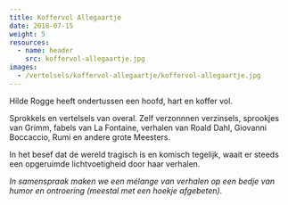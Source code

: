 ```yaml
---
title: Koffervol Allegaartje
date: 2018-07-15
weight: 5
resources:
  - name: header
    src: koffervol-allegaartje.jpg
images:
  - /vertelsels/koffervol-allegaartje/koffervol-allegaartje.jpg
---
```


Hilde Rogge heeft ondertussen een hoofd, hart en koffer vol.

Sprokkels en vertelsels van overal.
Zelf verzonnnen verzinsels, sprookjes van Grimm, fabels van La Fontaine, verhalen van Roald Dahl, Giovanni Boccaccio, Rumi en andere grote Meesters.

In het besef dat de wereld tragisch is en komisch tegelijk, waait er steeds een opgeruimde lichtvoetigheid door haar verhalen. 

*In samenspraak maken we een mélange van verhalen op een bedje van humor en ontroering (meestal met een hoekje afgebeten).*
